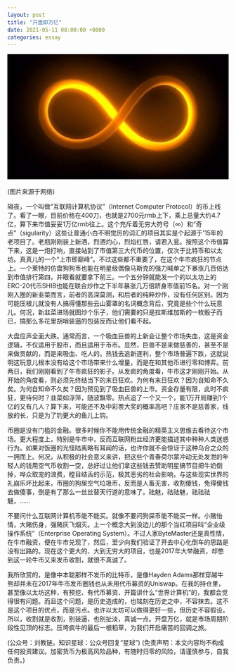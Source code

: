 ```yaml
---
layout: post
title: "开盘即万亿"
date: 2021-05-11 08:00:00 +0800
categories: essay
---
```


![](/images/2021/20210511.jpg)

(图片来源于网络)

隔夜，一个叫做“互联网计算机协议”（Internet Computer Protocol）的币上线了。看了一眼，目前价格在400刀，也就是2700元rmb上下，乘上总量大约4.7亿，算下来市值妥妥1万亿rmb往上。这个充斥着无穷大符号（∞）和“奇点”（sigularity）这些让普通小白不明觉厉的词汇的项目其实是个起源于'15年的老项目了。老瓶刚刚装上新酒，烈酒灼心，烈焰红唇，请君入瓮。按照这个市值算下来，这是一炮打响，直接站到了市值第三大代币的位置，仅次于比特币和以太坊。真真儿的一个“上市即巅峰”。不过这些都不重要了，在这个牛市疯狂的节点上。一个莱特的仿盘狗狗币也能在明星级偶像马斯克的强力喊单之下暴涨几百倍达到市值排行第四，并眼看就要拿下前三。一个五分钟就能发一个的以太坊上的ERC-20代币SHIB也能在联合炒作之下半年暴涨几万倍跻身市值前15名。对一个刚刚入圈的新韭菜而言，前者的高深莫测，和后者的纯粹炒作，没有任何区别。因为可能压根儿就没有人搞得懂那些云山雾罩的名词概念背后，究竟是些个什么玩意儿。何况，新韭菜进场就图炒个乐子，他们需要的只是拉斯维加斯的一枚骰子而已，搞那么多花里胡哨装逼的包装反而让他们看不起。

大盘应声全面大跌。通常而言，一个吸血巨兽的上新会让整个市场失血，这是资金逻辑，不仅适用于股市，而且适用于币市。显然，巨兽不是来做慈善的，甚至不是来做贡献的，而是来吸血、吃人的。热钱去追新逐利，整个市场普遍下跌，这就说明这玩意儿根本没有给这个市场带来什么增量，而是在和其他币进行零和博弈。前两日，我们刚刚看到了牛市疯狂的影子。从发疯的角度看，牛市这才刚刚开始。从开始的角度看，则必须先终结当下的末日狂欢。为何有末日狂欢？因为自知命不久矣。为何自知命不久矣？因为预见到了吸血巨兽的上市。资金存量有限，此时不疯狂，更待何时？韭菜如浮萍，随波飘零。热点追了一个又一个，能1万开局赚到1个亿的又有几人？算下来，可能还不及中彩票大奖的概率高吧？庄家不是慈善家，线放的长，只是为了钓更大的鱼儿上钩。

币圈是没有门槛的金融。很多时候你不能用传统金融的精英主义思维去看待这个市场。更大程度上，特别是牛市中，反而互联网粉丝经济更能描述其中种种人类迷惑行为。如果对饭圈的光怪陆离略有耳闻的话，也许你就不会惊讶于这种乌合之众的一拥而上。何况，从积极的社会意义来讲，把这些个青春荷尔蒙冲动无处发泄的年轻人的钱用空气币收割一空，总好过让他们拿这些钱去赞助明星搞节目把牛奶倒掉，哗众取宠的浪费，瞠目结舌的示范，极其恶劣的社会影响，与这些现实世界的礼崩乐坏比起来，币圈的狗屎空气垃圾币，反而是人畜无害，收割傻钱，免得傻钱去做傻事，倒是有了那么一丝丝替天行道的意味了。祛魅，祛祛魅，祛祛祛魅，……

不要问什么互联网计算机币能不能买。就像不要问狗屎币能不能买一样。小赌怡情，大赌伤身，强赌灰飞烟灭。上一个概念大到没边儿的那个当红项目叫“企业级操作系统”（Enterprise Operating System）。不过人家ByteMaster还是真性情，在牛市融资，便在牛市兑现了，然后，至少向我们验证了开去中心化倒车的思路是没有出路的。现在这个更大的、大到无穷大的项目，也是2017年大举融资，却憋到这一轮牛市又来发币收割，就很不真诚了。

我所欣赏的，是像中本聪那样不发币的比特币，是像Hayden Adams那样穿越牛熊却并未在2017年牛市发币圈钱也从未用代币募资的Uniswap。在我的持仓里，甚至像以太坊这种，有预挖、有代币募资、开篇讲什么“世界计算机”的，我都会觉得很有问题。而且这个问题，是历史造成的，也铭刻在历史之中，不容抹去。这不是这个项目的优点，而是污点。也许以太坊可以做得更好一些，但历史不容假设。所以，收割就是收割，别装逼，也别扯淡，真诚一点。开盘万亿，就是市场周期阶段性见顶的标志。压垮疯牛的最后一根稻草，为我们开启痛苦的回调之旅。

(公众号：刘教链。知识星球：公众号回复“星球”)
(免责声明：本文内容均不构成任何投资建议。加密货币为极高风险品种，有随时归零的风险，请谨慎参与，自我负责。)
